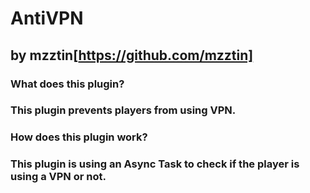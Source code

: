 # AntiVPN
## by mzztin[https://github.com/mzztin]

### What does this plugin?
### This plugin prevents players from using VPN.

### How does this plugin work?
### This plugin is using an Async Task to check if the player is using a VPN or not.
